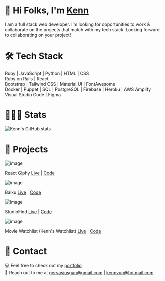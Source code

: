 # 👋 Hi Folks, I'm [Kenn](https://www.kennvun.me)

I am a full stack web developer. I’m looking for opportunities to work & collaborate on the projects that match with my tech stack. Looking forward to collaborating on your project!

# 🛠 Tech Stack
Ruby | JavaScript | Python | HTML | CSS
<br>
Ruby on Rails | React
<br>
Bootstrap | Tailwind CSS | Material UI | FontAwesome
<br>
Docker | Puppet | SQL | PostgreSQL | Firebase | Heroku | AWS Amplify
<br>
Visual Studio Code | Figma

# 👨🏼‍💻 Stats
![Kenn's GitHub stats](https://github-readme-stats.vercel.app/api?username=kennvungan&theme=chartreuse-dark&show_icons=true)

# 🎥 Projects

![image](https://user-images.githubusercontent.com/53637961/122752121-849ce180-d2cb-11eb-91d1-002a5de8b13d.png)

React Giphy [Live](https://www.kennvun.me) | [Code](https://github.com/Kenn-0/react-giphy)

![image](https://user-images.githubusercontent.com/53637961/122750819-f4aa6800-d2c9-11eb-84ad-ce115e2467a9.png)

Baiku [Live](https://www.baiku-official.com/) | [Code](https://github.com/Kenn-0/baiku-app)

![image](https://user-images.githubusercontent.com/53637961/122750314-4e5e6280-d2c9-11eb-89e0-abf26feb46e3.png)

StudioFind [Live](http://studio-find.herokuapp.com/) | [Code](https://github.com/Kenn-0/studio-find)

![image](https://user-images.githubusercontent.com/53637961/122750494-88c7ff80-d2c9-11eb-8d5a-a7c4ce1b99d2.png)

Movie Watchlist (Kenn's Watchlist) [Live](https://kenns-watchlist.herokuapp.com/) | [Code](https://github.com/Kenn-0/watch-list)

# 📩 Contact

💻 Feel free to check out my [portfolio](https://www.kennvun.me)
<br>
📧 Reach out to me at gervasiusgan@gmail.com | kennvun@hotmail.com
